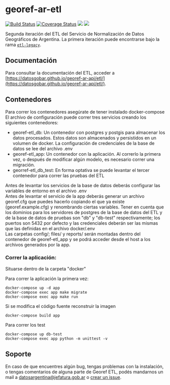 # georef-ar-etl
[![Build Status](https://travis-ci.org/datosgobar/georef-ar-etl.svg?branch=master)](https://travis-ci.org/datosgobar/georef-ar-etl)
[![Coverage Status](https://coveralls.io/repos/github/datosgobar/georef-ar-etl/badge.svg?branch=master)](https://coveralls.io/github/datosgobar/georef-ar-etl?branch=master)
![](https://img.shields.io/github/license/datosgobar/georef-ar-etl.svg)
![](https://img.shields.io/badge/python-3-blue.svg)

Segunda iteración del ETL del Servicio de Normalización de Datos Geográficos de Argentina. La primera iteración puede encontrarse bajo la rama [`etl-legacy`](https://github.com/datosgobar/georef-ar-etl/tree/etl-legacy).

## Documentación
Para consultar la documentación del ETL, acceder a [https://datosgobar.github.io/georef-ar-api/etl/](https://datosgobar.github.io/georef-ar-api/etl/).

## Contenedores
Para correr los contenedores asegúrate de tener instalado docker-compose\
El archivo de configuración puede correr tres servicios creando los siguientes contenedores:
- georef-etl_db: Un contenedor con postgres y postgis para almacenar los datos procesados. Estos datos son almacenados y persistidos en un volumen de docker. La configuración de credenciales de la base de datos se lee del archivo .env
- georef-etl_app: Un contenedor con la aplicación. Al correrlo la primera vez, o después de modificar algún modelo, es necesario correr una migración.
- georref-etl_db_test: En forma optativa se puede levantar el tercer contenedor para correr las pruebas del ETL

Antes de levantar los servicios de la base de datos deberás configurar las variables de entorno en el archivo .env\
Antes de levantar el servicio de la app deberás generar un archivo georef.cfg que puedes hacerlo copiando el que ya existe (georef.example.cfg) y renombrando ciertas variables. Tener en cuenta que los dominios para los servidores de postgres de la base de datos del ETL y de la base de datos de pruebas son "db" y "db-test" respectivamente; los puertos son 5432 por defecto y las credenciales deberán ser las mismas que las definidas en el archivo docker/.env\
Las carpetas config/; files/ y reports/ serán montadas dentro del contenedor de georef-etl_app y se podrá acceder desde el host a los archivos generados por la app.

### Correr la aplicación:

Situarse dentro de la carpeta "docker"

Para correr la aplicación la primera vez:

```
docker-compose up -d app
docker-compose exec app make migrate
docker-compose exec app make run
```

Si se modifica el código fuente reconstruir la imagen

`docker-compose build app`

Para correr los test

```
docker-compose up db-test
docker-compose exec app python -m unittest -v
```

## Soporte
En caso de que encuentres algún bug, tengas problemas con la instalación, o tengas comentarios de alguna parte de Georef ETL, podés mandarnos un mail a [datosargentina@jefatura.gob.ar](mailto:datosargentina@jefatura.gob.ar) o [crear un issue](https://github.com/datosgobar/georef-ar-etl/issues/new?title=Encontre-un-bug-en-georef-ar-etl).
